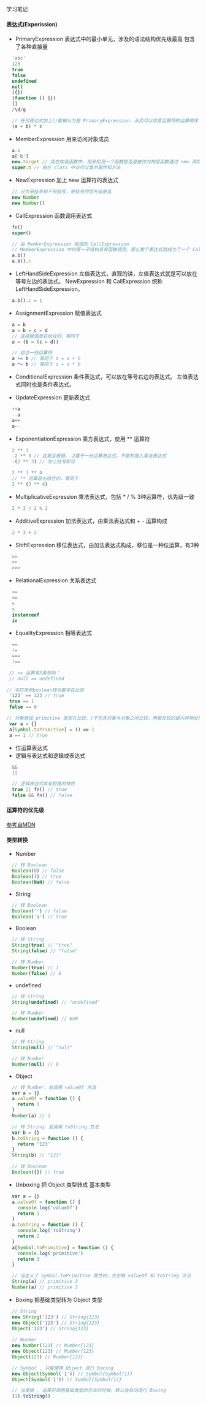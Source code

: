 学习笔记

#### 表达式(Experission)
  * PrimaryExpression
    表达式中的最小单元，涉及的语法结构优先级最高
    包含了各种直接量
  ```js
    'abc'
    123
    true
    false
    undefined
    null
    ({})
    (function () {})
    []
    /\d/g

    // 任何表达式加上()都被认为是 PrimaryExpression，从而可以改变运算符的运算顺序
    (a + b) * c
  ```

  * MemberExpression
    用来访问对象成员
  ```js
    a.b
    a['b']
    new.target // 用在构造函数中，用来检测一个函数是否是被作为构造函数通过 new 调用的 
    super.b // 用在 class 中访问父类的属性和方法
  ```

  * NewExpression
    加上 new 运算符的表达式
  ```js
    // 分为带括号和不带括号，带括号的优先级更高
    new Number
    new Number()
  ```
  * CallExpression
    函数调用表达式
  ```js
    fn()
    super()

    // 由 MemberExpression 构成的 CallExpression
    // MemberExpression 中的某一子结构具有函数调用，那么整个表达式就成为了一个 CallExpression
    a.b()
    a.b().c
  ```

  * LeftHandSideExpression
    左值表达式，直观的讲，左值表达式就是可以放在等号左边的表达式。
    NewExpression 和 CallExpression 统称 LeftHandSideExpression。
  ```js
    a.b().c = 1
  ```

  * AssignmentExpression
    赋值表达式
  ```js
    a = b
    a = b = c = d
    // 连续赋值是右结合的，等同于
    a = (b = (c = d))

    // 结合一些运算符
    a += b // 等同于 a = a + b
    a *= b // 等同于 a = a * b
  ```

  * ConditionalExpression
  条件表达式，可以放在等号右边的表达式。
  左值表达式同时也是条件表达式。

  * UpdateExpression
    更新表达式
  ```js
    ++a
    --a
    a++
    a--
  ```

  * ExponentiationExpression
  乘方表达式，使用 ** 运算符
  ```js
    2 ** 3
    -2 ** 3 // 这里会报错，-2属于一元运算表达式，不能和放入乘法表达式
    -(2 ** 3) // 加上括号即可

    2 ** 3 ** 4
    // ** 运算是右结合的，等同于
    2 ** (3 ** 4)
  ```

* MultiplicativeExpression
乘法表达式，包括 * / % 3种运算符，优先级一致

```js
  2 * 3 / 2 % 2
```

* AdditiveExpression
加法表达式，由乘法表达式和 + - 运算构成

```js
  2 * 3 + 2
```

* ShiftExpression
  移位表达式，由加法表达式构成，移位是一种位运算，有3种
```js
  >> 
  <<
  >>>
```

* RelationalExpression
关系表达式

```js
  >=
  <=
  <
  >
  instanceof
  in
```

* EqualityExpression
相等表达式
```js
  ==
  !=
  ===
  !==

 // == 运算有3条规则：
 // null == undefined
 
// 字符串和boolean转为数字在比较
 '123' == 123 // true
 true == 1
 false == 0

// 对象转成 primitive 类型在比较，(不包含对象与对象之间比较，两者比较的是内存地址)
 var a = {}
 a[Symbol.toPrimitive] = () => 1
 a == 1 // true
```

* 位运算表达式 
* 逻辑与表达式和逻辑或表达式
```js
  &&
  ||

  // 逻辑表达式具有短路的特性
  true || fn() // true
  false && fn() // false
```

#### 运算符的优先级
  [参考自MDN](https://developer.mozilla.org/zh-CN/docs/Web/JavaScript/Reference/Operators/Operator_Precedence)

#### 类型转换
* Number
```js
  // 转 Boolean
  Boolean(0) // false
  Boolean(1) // true
  Boolean(NaN) // false
```
* String
```js
  // 转 Boolean
  Boolean('') // false
  Boolean('a') // true
```
* Boolean
```js
  // 转 String
  String(true) // "true"
  String(false) // "false"

  // 转 Number
  Number(true) // 1
  Number(false) // 0
```
* undefined
```js
  // 转 String
  String(undefined) // "undefined"

  // 转 Number
  Number(undefined) // NaN
```
* null
```js
  // 转 String
  String(null) // "null"

  // 转 Number
  Number(null) // 0
```

* Object
```js
  // 转 Number，会调用 valueOf 方法
  var a = {}
  a.valueOf = function () {
    return 1
  }
  Number(a) // 1

  // 转 String，会调用 toString 方法
  var b = {}
  b.toString = function () {
    return '123'
  }
  String(b) // "123"

  // 转 Boolean
  Boolean({}) // true

```
* Unboxing
把 Object 类型转成 基本类型
```js
  var a = {}
  a.valueOf = function () {
    console.log('valueOf')
    return 1
  }
  a.toString = function () {
    console.log('toString')
    return 2
  }
  a[Symbol.toPrimitive] = function () {
    console.log('primitive')
    return 3
  }

  // 当定义了 Symbol.toPrimitive 属性时，会忽略 valueOf 和 toString 方法
  String(a) // primitive 3
  Number(a) // primitive 3
```

* Boxing
把基础类型转为 Object 类型
```js
  // String
  new String('123') // String{123}
  new Object('123') // String{123}
  Object('123') // String{123}
  
  // Number
  new Number(123) // Number{123}
  new Object(123) // Number{123}
  Object(123) // Number{123}

  // Symbol , 只能使用 Object 进行 Boxing
  new Object(Symbol('1')) // Symbol{Symbol(1)}
  Object(Symbol('1')) // Symbol{Symbol(1)}

  // 当使用 . 运算符调用基础类型的方法的时候，默认会自动进行 Boxing
  (1).toString()

```
